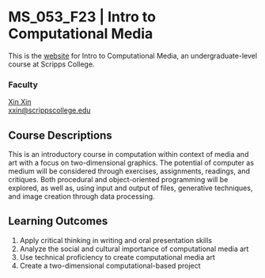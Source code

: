 # MS_053_F23 | Intro to Computational Media

This is the [website](https://parsonsdt.github.io/critical-computation-2023/) for Intro to Computational Media, an undergraduate-level course at Scripps College.

### Faculty
[Xin Xin](https://xin-xin.info)  
xxin@scrippscollege.edu

## Course Descriptions

This is an introductory course in computation within context of media and art with a focus on two-dimensional graphics. The potential of computer as medium will be considered through exercises, assignments, readings, and critiques. Both procedural and object-oriented programming will be explored, as well as, using input and output of files, generative techniques, and image creation through data processing.

## Learning Outcomes

1. Apply critical thinking in writing and oral presentation skills
1. Analyze the social and cultural importance of computational media art
1. Use technical proficiency to create computational media art
1. Create a two-dimensional computational-based project
